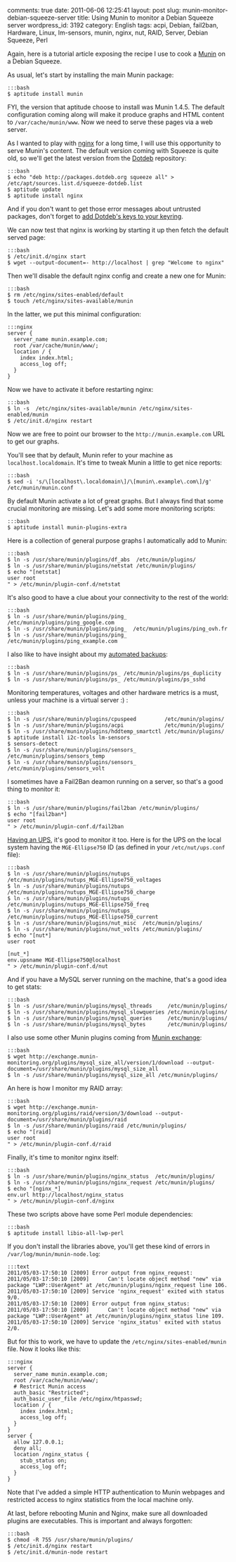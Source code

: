 comments: true
date: 2011-06-06 12:25:41
layout: post
slug: munin-monitor-debian-squeeze-server
title: Using Munin to monitor a Debian Squeeze server
wordpress_id: 3192
category: English
tags: acpi, Debian, fail2ban, Hardware, Linux, lm-sensors, munin, nginx, nut, RAID, Server, Debian Squeeze, Perl

Again, here is a tutorial article exposing the recipe I use to cook a [Munin](http://en.wikipedia.org/wiki/Munin_(network_monitoring_application)) on a Debian Squeeze.

As usual, let's start by installing the main Munin package:

    :::bash
    $ aptitude install munin

FYI, the version that aptitude choose to install was Munin 1.4.5. The default configuration coming along will make it produce graphs and HTML content to `/var/cache/munin/www`. Now we need to serve these pages via a web server.

As I wanted to play with [nginx](http://en.wikipedia.org/wiki/Nginx) for a long time, I will use this opportunity to serve Munin's content. The default version coming with Squeeze is quite old, so we'll get the latest version from the [Dotdeb](http://www.dotdeb.org/) repository:

    :::bash
    $ echo "deb http://packages.dotdeb.org squeeze all" > /etc/apt/sources.list.d/squeeze-dotdeb.list
    $ aptitude update
    $ aptitude install nginx

And if you don't want to get those error messages about untrusted packages, don't forget to [add Dotdeb's keys to your keyring](http://www.dotdeb.org/2010/07/11/dotdeb-packages-are-now-signed/).

We can now test that nginx is working by starting it up then fetch the default served page:

    :::bash
    $ /etc/init.d/nginx start
    $ wget --output-document=- http://localhost | grep "Welcome to nginx"

Then we'll disable the default nginx config and create a new one for Munin:

    :::bash
    $ rm /etc/nginx/sites-enabled/default
    $ touch /etc/nginx/sites-available/munin

In the latter, we put this minimal configuration:

    :::nginx
    server {
      server_name munin.example.com;
      root /var/cache/munin/www/;
      location / {
        index index.html;
        access_log off;
      }
    }

Now we have to activate it before restarting nginx:

    :::bash
    $ ln -s  /etc/nginx/sites-available/munin /etc/nginx/sites-enabled/munin
    $ /etc/init.d/nginx restart

Now we are free to point our browser to the `http://munin.example.com` URL to get our graphs.

You'll see that by default, Munin refer to your machine as `localhost.localdomain`. It's time to tweak Munin a little to get nice reports:

    :::bash
    $ sed -i 's/\[localhost\.localdomain\]/\[munin\.example\.com\]/g' /etc/munin/munin.conf

By default Munin activate a lot of great graphs. But I always find that some crucial monitoring are missing. Let's add some more monitoring scripts:

    :::bash
    $ aptitude install munin-plugins-extra

Here is a collection of general purpose graphs I automatically add to Munin:

    :::bash
    $ ln -s /usr/share/munin/plugins/df_abs  /etc/munin/plugins/
    $ ln -s /usr/share/munin/plugins/netstat /etc/munin/plugins/
    $ echo "[netstat]
    user root
    " > /etc/munin/plugin-conf.d/netstat

It's also good to have a clue about your connectivity to the rest of the world:

    :::bash
    $ ln -s /usr/share/munin/plugins/ping_  /etc/munin/plugins/ping_google.com
    $ ln -s /usr/share/munin/plugins/ping_  /etc/munin/plugins/ping_ovh.fr
    $ ln -s /usr/share/munin/plugins/ping_  /etc/munin/plugins/ping_example.com

I also like to have insight about my [automated backups](http://kevin.deldycke.com/2011/09/cloud-based-server-backups-duplicity-amazon-s3/):

    :::bash
    $ ln -s /usr/share/munin/plugins/ps_ /etc/munin/plugins/ps_duplicity
    $ ln -s /usr/share/munin/plugins/ps_ /etc/munin/plugins/ps_sshd

Monitoring temperatures, voltages and other hardware metrics is a must, unless your machine is a virtual server :) :

    :::bash
    $ ln -s /usr/share/munin/plugins/cpuspeed         /etc/munin/plugins/
    $ ln -s /usr/share/munin/plugins/acpi             /etc/munin/plugins/
    $ ln -s /usr/share/munin/plugins/hddtemp_smartctl /etc/munin/plugins/
    $ aptitude install i2c-tools lm-sensors
    $ sensors-detect
    $ ln -s /usr/share/munin/plugins/sensors_ /etc/munin/plugins/sensors_temp
    $ ln -s /usr/share/munin/plugins/sensors_ /etc/munin/plugins/sensors_volt

I sometimes have a Fail2Ban deamon running on a server, so that's a good thing to monitor it:

    :::bash
    $ ln -s /usr/share/munin/plugins/fail2ban /etc/munin/plugins/
    $ echo "[fail2ban*]
    user root
    " > /etc/munin/plugin-conf.d/fail2ban

[Having an UPS](http://kevin.deldycke.com/2011/05/mge-ellipse-750-ups-debian-squeeze/), it's good to monitor it too. Here is for the UPS on the local system having the `MGE-Ellipse750` ID (as defined in your `/etc/nut/ups.conf` file):

    :::bash
    $ ln -s /usr/share/munin/plugins/nutups_   /etc/munin/plugins/nutups_MGE-Ellipse750_voltages
    $ ln -s /usr/share/munin/plugins/nutups_   /etc/munin/plugins/nutups_MGE-Ellipse750_charge
    $ ln -s /usr/share/munin/plugins/nutups_   /etc/munin/plugins/nutups_MGE-Ellipse750_freq
    $ ln -s /usr/share/munin/plugins/nutups_   /etc/munin/plugins/nutups_MGE-Ellipse750_current
    $ ln -s /usr/share/munin/plugins/nut_misc  /etc/munin/plugins/
    $ ln -s /usr/share/munin/plugins/nut_volts /etc/munin/plugins/
    $ echo "[nut*]
    user root

    [nut_*]
    env.upsname MGE-Ellipse750@localhost
    " > /etc/munin/plugin-conf.d/nut

And if you have a MySQL server running on the machine, that's a good idea to get stats:

    :::bash
    $ ln -s /usr/share/munin/plugins/mysql_threads     /etc/munin/plugins/
    $ ln -s /usr/share/munin/plugins/mysql_slowqueries /etc/munin/plugins/
    $ ln -s /usr/share/munin/plugins/mysql_queries     /etc/munin/plugins/
    $ ln -s /usr/share/munin/plugins/mysql_bytes       /etc/munin/plugins/

I also use some other Munin plugins coming from [Munin exchange](http://exchange.munin-monitoring.org):

    :::bash
    $ wget http://exchange.munin-monitoring.org/plugins/mysql_size_all/version/1/download --output-document=/usr/share/munin/plugins/mysql_size_all
    $ ln -s /usr/share/munin/plugins/mysql_size_all /etc/munin/plugins/

An here is how I monitor my RAID array:

    :::bash
    $ wget http://exchange.munin-monitoring.org/plugins/raid/version/3/download --output-document=/usr/share/munin/plugins/raid
    $ ln -s /usr/share/munin/plugins/raid /etc/munin/plugins/
    $ echo "[raid]
    user root
    " > /etc/munin/plugin-conf.d/raid

Finally, it's time to monitor nginx itself:

    :::bash
    $ ln -s /usr/share/munin/plugins/nginx_status  /etc/munin/plugins/
    $ ln -s /usr/share/munin/plugins/nginx_request /etc/munin/plugins/
    $ echo "[nginx_*]
    env.url http://localhost/nginx_status
    " > /etc/munin/plugin-conf.d/nginx

These two scripts above have some Perl module dependencies:

    :::bash
    $ aptitude install libio-all-lwp-perl

If you don't install the libraries above, you'll get these kind of errors in `/var/log/munin/munin-node.log`:

    :::text
    2011/05/03-17:50:10 [2009] Error output from nginx_request:
    2011/05/03-17:50:10 [2009]      Can't locate object method "new" via package "LWP::UserAgent" at /etc/munin/plugins/nginx_request line 106.
    2011/05/03-17:50:10 [2009] Service 'nginx_request' exited with status 9/0.
    2011/05/03-17:50:10 [2009] Error output from nginx_status:
    2011/05/03-17:50:10 [2009]      Can't locate object method "new" via package "LWP::UserAgent" at /etc/munin/plugins/nginx_status line 109.
    2011/05/03-17:50:10 [2009] Service 'nginx_status' exited with status 2/0.

But for this to work, we have to update the `/etc/nginx/sites-enabled/munin` file. Now it looks like this:

    :::nginx
    server {
      server_name munin.example.com;
      root /var/cache/munin/www/;
      # Restrict Munin access
      auth_basic "Restricted";
      auth_basic_user_file /etc/nginx/htpasswd;
      location / {
        index index.html;
        access_log off;
      }
    }
    server {
      allow 127.0.0.1;
      deny all;
      location /nginx_status {
        stub_status on;
        access_log off;
      }
    }

Note that I've added a simple HTTP authentication to Munin webpages and restricted access to nginx statistics from the local machine only.

At last, before rebooting Munin and Nginx, make sure all downloaded plugins are executables. This is important and always forgotten:

    :::bash
    $ chmod -R 755 /usr/share/munin/plugins/
    $ /etc/init.d/nginx restart
    $ /etc/init.d/munin-node restart

